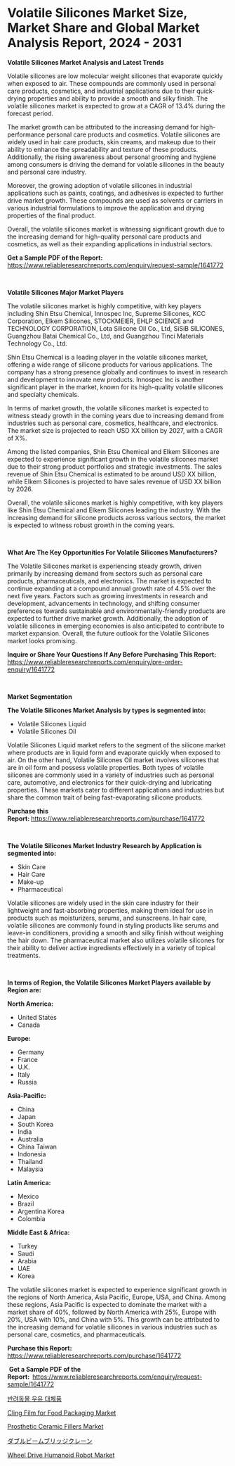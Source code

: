 <p><h1>Volatile Silicones Market Size, Market Share and Global Market Analysis Report, 2024 - 2031</h1></p><p><strong>Volatile Silicones Market Analysis and Latest Trends</strong></p>
<p><p>Volatile silicones are low molecular weight silicones that evaporate quickly when exposed to air. These compounds are commonly used in personal care products, cosmetics, and industrial applications due to their quick-drying properties and ability to provide a smooth and silky finish. The volatile silicones market is expected to grow at a CAGR of 13.4% during the forecast period.</p><p>The market growth can be attributed to the increasing demand for high-performance personal care products and cosmetics. Volatile silicones are widely used in hair care products, skin creams, and makeup due to their ability to enhance the spreadability and texture of these products. Additionally, the rising awareness about personal grooming and hygiene among consumers is driving the demand for volatile silicones in the beauty and personal care industry.</p><p>Moreover, the growing adoption of volatile silicones in industrial applications such as paints, coatings, and adhesives is expected to further drive market growth. These compounds are used as solvents or carriers in various industrial formulations to improve the application and drying properties of the final product.</p><p>Overall, the volatile silicones market is witnessing significant growth due to the increasing demand for high-quality personal care products and cosmetics, as well as their expanding applications in industrial sectors.</p></p>
<p><strong>Get a Sample PDF of the Report:&nbsp;</strong> <a href="https://www.reliableresearchreports.com/enquiry/request-sample/1641772">https://www.reliableresearchreports.com/enquiry/request-sample/1641772</a></p>
<p>&nbsp;</p>
<p><strong>Volatile Silicones Major Market Players</strong></p>
<p><p>The volatile silicones market is highly competitive, with key players including Shin Etsu Chemical, Innospec Inc, Supreme Silicones, KCC Corporation, Elkem Silicones, STOCKMEIER, EHLP SCIENCE and TECHNOLOGY CORPORATION, Lota Silicone Oil Co., Ltd, SiSiB SILICONES, Guangzhou Batai Chemical Co., Ltd, and Guangzhou Tinci Materials Technology Co., Ltd.</p><p>Shin Etsu Chemical is a leading player in the volatile silicones market, offering a wide range of silicone products for various applications. The company has a strong presence globally and continues to invest in research and development to innovate new products. Innospec Inc is another significant player in the market, known for its high-quality volatile silicones and specialty chemicals.</p><p>In terms of market growth, the volatile silicones market is expected to witness steady growth in the coming years due to increasing demand from industries such as personal care, cosmetics, healthcare, and electronics. The market size is projected to reach USD XX billion by 2027, with a CAGR of X%.</p><p>Among the listed companies, Shin Etsu Chemical and Elkem Silicones are expected to experience significant growth in the volatile silicones market due to their strong product portfolios and strategic investments. The sales revenue of Shin Etsu Chemical is estimated to be around USD XX billion, while Elkem Silicones is projected to have sales revenue of USD XX billion by 2026.</p><p>Overall, the volatile silicones market is highly competitive, with key players like Shin Etsu Chemical and Elkem Silicones leading the industry. With the increasing demand for silicone products across various sectors, the market is expected to witness robust growth in the coming years.</p></p>
<p>&nbsp;</p>
<p><strong>What Are The Key Opportunities For Volatile Silicones Manufacturers?</strong></p>
<p><p>The Volatile Silicones market is experiencing steady growth, driven primarily by increasing demand from sectors such as personal care products, pharmaceuticals, and electronics. The market is expected to continue expanding at a compound annual growth rate of 4.5% over the next five years. Factors such as growing investments in research and development, advancements in technology, and shifting consumer preferences towards sustainable and environmentally-friendly products are expected to further drive market growth. Additionally, the adoption of volatile silicones in emerging economies is also anticipated to contribute to market expansion. Overall, the future outlook for the Volatile Silicones market looks promising.</p></p>
<p><strong>Inquire or Share Your Questions If Any Before Purchasing This Report:</strong> <a href="https://www.reliableresearchreports.com/enquiry/pre-order-enquiry/1641772">https://www.reliableresearchreports.com/enquiry/pre-order-enquiry/1641772</a></p>
<p>&nbsp;</p>
<p><strong>Market Segmentation</strong></p>
<p><strong>The Volatile Silicones Market Analysis by types is segmented into:</strong></p>
<p><ul><li>Volatile Silicones Liquid</li><li>Volatile Silicones Oil</li></ul></p>
<p><p>Volatile Silicones Liquid market refers to the segment of the silicone market where products are in liquid form and evaporate quickly when exposed to air. On the other hand, Volatile Silicones Oil market involves silicones that are in oil form and possess volatile properties. Both types of volatile silicones are commonly used in a variety of industries such as personal care, automotive, and electronics for their quick-drying and lubricating properties. These markets cater to different applications and industries but share the common trait of being fast-evaporating silicone products.</p></p>
<p><strong>Purchase this Report:&nbsp;</strong><a href="https://www.reliableresearchreports.com/purchase/1641772">https://www.reliableresearchreports.com/purchase/1641772</a></p>
<p>&nbsp;</p>
<p><strong>The Volatile Silicones Market Industry Research by Application is segmented into:</strong></p>
<p><ul><li>Skin Care</li><li>Hair Care</li><li>Make-up</li><li>Pharmaceutical</li></ul></p>
<p><p>Volatile silicones are widely used in the skin care industry for their lightweight and fast-absorbing properties, making them ideal for use in products such as moisturizers, serums, and sunscreens. In hair care, volatile silicones are commonly found in styling products like serums and leave-in conditioners, providing a smooth and silky finish without weighing the hair down. The pharmaceutical market also utilizes volatile silicones for their ability to deliver active ingredients effectively in a variety of topical treatments.</p></p>
<p>&nbsp;</p>
<p><strong>In terms of Region, the Volatile Silicones Market Players available by Region are:</strong></p>
<p>
    <p> <strong> North America: </strong>
        <ul>
            <li>United States</li>
            <li>Canada</li>
        </ul>
        </p> 
    <p> <strong> Europe: </strong>
        <ul>
            <li>Germany</li>
            <li>France</li>
            <li>U.K.</li>
            <li>Italy</li>
            <li>Russia</li>
        </ul>
        </p> 
    <p> <strong> Asia-Pacific: </strong>
        <ul>
            <li>China</li>
            <li>Japan</li>
            <li>South Korea</li>
            <li>India</li>
            <li>Australia</li>
            <li>China Taiwan</li>
            <li>Indonesia</li>
            <li>Thailand</li>
            <li>Malaysia</li>
        </ul>
        </p> 
    <p> <strong> Latin America: </strong>
        <ul>
            <li>Mexico</li>
            <li>Brazil</li>
            <li>Argentina Korea</li>
            <li>Colombia</li>
        </ul>
        </p> 
    <p> <strong> Middle East & Africa: </strong>
        <ul>
            <li>Turkey</li>
            <li>Saudi</li>
            <li>Arabia</li>
            <li>UAE</li>
            <li>Korea</li>
        </ul>
    </p>
    </p>
<p><p>The volatile silicones market is expected to experience significant growth in the regions of North America, Asia Pacific, Europe, USA, and China. Among these regions, Asia Pacific is expected to dominate the market with a market share of 40%, followed by North America with 25%, Europe with 20%, USA with 10%, and China with 5%. This growth can be attributed to the increasing demand for volatile silicones in various industries such as personal care, cosmetics, and pharmaceuticals.</p></p>
<p><strong>Purchase this Report: </strong><a href="https://www.reliableresearchreports.com/purchase/1641772">https://www.reliableresearchreports.com/purchase/1641772</a></p>
<p>&nbsp;<strong>Get a Sample PDF of the Report:&nbsp;&nbsp;</strong><a href="https://www.reliableresearchreports.com/enquiry/request-sample/1641772">https://www.reliableresearchreports.com/enquiry/request-sample/1641772</a></p>
<p><strong></strong></p>
<p><p><a href="https://github.com/hxzi07639916/Market-Research-Report-List-1/blob/main/4637201193662.md">반려동물 우유 대체품</a></p><p><a href="https://github.com/guneycigdem35/Market-Research-Report-List-2/blob/main/cling-film-for-food-packaging-market.md">Cling Film for Food Packaging Market</a></p><p><a href="https://issuu.com/reportprime-2/docs/prosthetic-ceramic-fillers-market-size-2030.pptx">Prosthetic Ceramic Fillers Market</a></p><p><a href="https://github.com/ihabdkwlxs948/Market-Research-Report-List-1/blob/main/6249471193968.md">ダブルビームブリッジクレーン</a></p><p><a href="https://issuu.com/reportprime-2/docs/wheel-drive-humanoid-robot-market-size-2030.pptx">Wheel Drive Humanoid Robot Market</a></p></p>